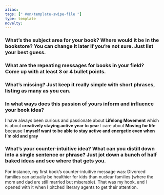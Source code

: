 ```yaml
---
alias: 
tags: [" #on/template-swipe-file "]
type: template
novelty: 
---
```


### What’s the subject area for your book? Where would it be in the bookstore? You can change it later if you’re not sure. Just list your best guess.

### What are the repeating messages for books in your field? Come up with at least 3 or 4 bullet points.

### What’s missing? Just keep it really simple with short phrases, listing as many as you can.

### In what ways does this passion of yours inform and influence your book idea?

I have always been curious and passionate about **Lifelong Movement** which is about **creatively staying active year to year** I care about **Moving for life** because **I myself want to be able to stay active and energetic even when I’m old and gray**

### What’s your counter-intuitive idea? What can you distill down into a single sentence or phrase? Just jot down a bunch of half baked ideas and see where that gets you.

For instance, my first book’s counter-intuitive message was: Divorced families can actually be healthier for kids than nuclear families (where the mom and dad are still married but miserable). That was my hook, and I opened with it when I pitched literary agents to get their attention.